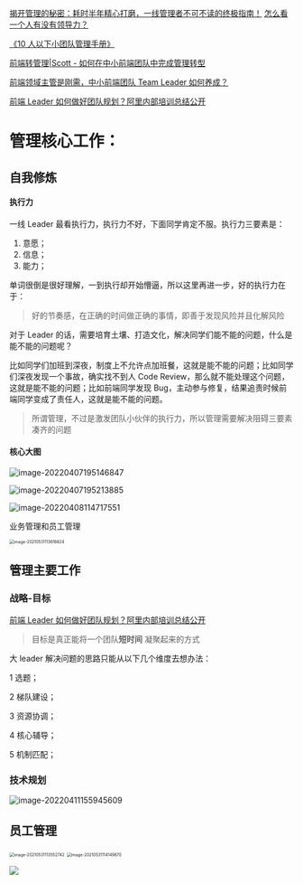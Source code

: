 [揭开管理的秘密：耗时半年精心打磨，一线管理者不可不读的终极指南！](https://mp.weixin.qq.com/s?__biz=Mzg2MzcyODQ5MQ==&mid=2247490398&idx=1&sn=b449b575d82bbc6ca2981a44d0fd3bed&scene=21#wechat_redirect)
[怎么看一个人有没有领导力？](https://www.zhihu.com/question/430981016/answer/1894091064)

[《10 人以下小团队管理手册》](https://www.zhihu.com/pub/book/119559746)

[前端转管理|Scott - 如何在中小前端团队中完成管理转型](https://zhuanlan.zhihu.com/p/146180765)

[前端领域主管是刚需，中小前端团队 Team Leader 如何养成？](https://zhuanlan.zhihu.com/p/111250276)

[前端 Leader 如何做好团队规划？阿里内部培训总结公开](https://zhuanlan.zhihu.com/p/36911993)

# 管理核心工作：

## 自我修炼

#### 执行力

一线 Leader 最看执行力，执行力不好，下面同学肯定不服。执行力三要素是：

1. 意愿；
2. 信息；
3. 能力；

单词很倒是很好理解，一到执行却开始懵逼，所以这里再进一步，好的执行力在于：

> 好的节奏感，在正确的时间做正确的事情，即善于发现风险并且化解风险

对于 Leader 的话，需要培育土壤、打造文化，解决同学们能不能的问题，什么是能不能的问题呢？

比如同学们加班到深夜，制度上不允许点加班餐，这就是能不能的问题；比如同学们深夜发现一个事故，确实找不到人 Code Review，那么就不能处理这个问题，这就是能不能的问题；比如前端同学发现 Bug，主动参与修复，结果追责时候前端同学变成了责任人，这就是能不能的问题。

> 所谓管理，不过是激发团队小伙伴的执行力，所以管理需要解决阻碍三要素凑齐的问题

#### 核心大图

![image-20220407195146847](管理基础.assets/image-20220407195146847.png)

![image-20220407195213885](管理基础.assets/image-20220407195213885.png)

![image-20220408114717551](管理基础.assets/image-20220408114717551.png)

业务管理和员工管理

<img src="/Users/eleme/git/blog/管理/管理基础.assets/image-20210531113616624.png" alt="image-20210531113616624" style="zoom:50%;" />

## 管理主要工作

### 战略-目标

[前端 Leader 如何做好团队规划？阿里内部培训总结公开](https://zhuanlan.zhihu.com/p/3691199)

> 目标是真正能将一个团队**短时间** 凝聚起来的方式

大 leader 解决问题的思路只能从以下几个维度去想办法：

1 选题；

2 梯队建设；

3 资源协调；

4 核心辅导；

5 机制匹配；

### 技术规划

![image-20220411155945609](管理基础.assets/image-20220411155945609.png)

## 员工管理

<img src="/Users/eleme/git/blog/管理/管理基础.assets/image-20210531113552742.png" alt="image-20210531113552742" style="zoom:50%;" />

<img src="/Users/eleme/git/blog/管理/管理基础.assets/image-20210531114149870.png" alt="image-20210531114149870" style="zoom:50%;" />

![](assets/20220414_204556_image.png)
